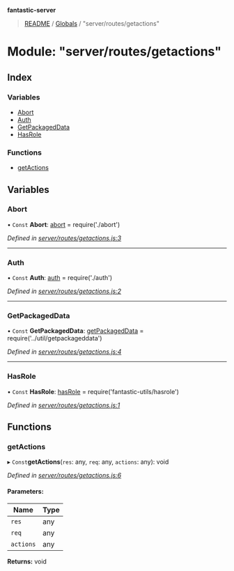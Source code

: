 **fantastic-server**

> [README](../README.md) / [Globals](../globals.md) / "server/routes/getactions"

# Module: "server/routes/getactions"

## Index

### Variables

* [Abort](_server_routes_getactions_.md#abort)
* [Auth](_server_routes_getactions_.md#auth)
* [GetPackagedData](_server_routes_getactions_.md#getpackageddata)
* [HasRole](_server_routes_getactions_.md#hasrole)

### Functions

* [getActions](_server_routes_getactions_.md#getactions)

## Variables

### Abort

• `Const` **Abort**: [abort](_server_routes_abort_.md#abort) = require('./abort')

*Defined in [server/routes/getactions.js:3](https://github.com/besimorhino/project-fantastic/blob/a9b4b41/server/routes/getactions.js#L3)*

___

### Auth

• `Const` **Auth**: [auth](_server_routes_auth_index_.md#auth) = require('./auth')

*Defined in [server/routes/getactions.js:2](https://github.com/besimorhino/project-fantastic/blob/a9b4b41/server/routes/getactions.js#L2)*

___

### GetPackagedData

• `Const` **GetPackagedData**: [getPackagedData](_server_util_getpackageddata_.md#getpackageddata) = require('../util/getpackageddata')

*Defined in [server/routes/getactions.js:4](https://github.com/besimorhino/project-fantastic/blob/a9b4b41/server/routes/getactions.js#L4)*

___

### HasRole

• `Const` **HasRole**: [hasRole](_packages_fantastic_utils_hasrole_.md#hasrole) = require('fantastic-utils/hasrole')

*Defined in [server/routes/getactions.js:1](https://github.com/besimorhino/project-fantastic/blob/a9b4b41/server/routes/getactions.js#L1)*

## Functions

### getActions

▸ `Const`**getActions**(`res`: any, `req`: any, `actions`: any): void

*Defined in [server/routes/getactions.js:6](https://github.com/besimorhino/project-fantastic/blob/a9b4b41/server/routes/getactions.js#L6)*

#### Parameters:

Name | Type |
------ | ------ |
`res` | any |
`req` | any |
`actions` | any |

**Returns:** void

